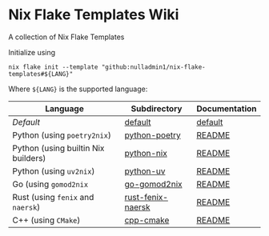 # Nix Flake Templates Wiki

A collection of Nix Flake Templates

Initialize using

```shell
nix flake init --template "github:nulladmin1/nix-flake-templates#${LANG}"
```

Where ```${LANG}``` is the supported language:

| Language                                  | Subdirectory                                                                                      | Documentation                         |
|-------------------------------------------|---------------------------------------------------------------------------------------------------|---------------------------------------|
| _Default_                                 | [default](https://github.com/nulladmin1/nix-flake-templates/tree/main/default)                    | [default]()                           |
| Python (using ```poetry2nix```)           | [python-poetry](https://github.com/nulladmin1/nix-flake-templates/tree/main/python-poetry)        | [README](python-poetry/README.md)     |
| Python (using builtin Nix builders)       | [python-nix](https://github.com/nulladmin1/nix-flake-templates/tree/main/python-nix)              |  [README](python-nix/README.md)       |
| Python (using ```uv2nix```)               | [python-uv](https://github.com/nulladmin1/nix-flake-templates/tree/main/python-uv)                | [README](python-uv/README.md)         |
| Go (using ```gomod2nix```                 | [go-gomod2nix](https://github.com/nulladmin1/nix-flake-templates/tree/main/go-gomod2nix)          | [README](go-gomod2nix/README.md)      |
| Rust (using ```fenix``` and ```naersk```) | [rust-fenix-naersk](https://github.com/nulladmin1/nix-flake-templates/tree/main/rust-fenix-naersk)| [README](rust-fenix-naersk/README.md) |
| C++ (using ```CMake```)                   | [cpp-cmake](https://github.com/nulladmin1/nix-flake-templates/tree/main/cpp-cmake)                | [README](cpp-cmake/README.md)         |

